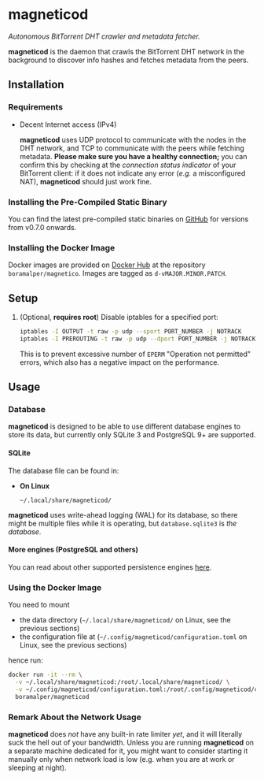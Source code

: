 # magneticod
*Autonomous BitTorrent DHT crawler and metadata fetcher.*

**magneticod** is the daemon that crawls the BitTorrent DHT network in the background to discover info hashes and
fetches metadata from the peers.

## Installation

### Requirements
- Decent Internet access (IPv4)

  **magneticod** uses UDP protocol to communicate with the nodes in the DHT network, and TCP to communicate with the
  peers while fetching metadata. **Please make sure you have a healthy connection;** you can confirm this by checking at
  the *connection status indicator* of your BitTorrent client: if it does not indicate any error (*e.g.* a misconfigured NAT),
  **magneticod** should just work fine.

### Installing the Pre-Compiled Static Binary
You can find the latest pre-compiled static binaries on [GitHub](https://github.com/boramalper/magnetico/releases)
for versions from v0.7.0 onwards. 

### Installing the Docker Image
Docker images are provided on [Docker Hub](https://hub.docker.com/r/boramalper/magnetico/tags/) at
the repository `boramalper/magnetico`. Images are tagged as `d-vMAJOR.MINOR.PATCH`.

## Setup
1. (Optional, **requires root**) Disable iptables for a specified port:
   
   ```bash
   iptables -I OUTPUT -t raw -p udp --sport PORT_NUMBER -j NOTRACK
   iptables -I PREROUTING -t raw -p udp --dport PORT_NUMBER -j NOTRACK
   ```
   
   This is to prevent excessive number of ``EPERM`` "Operation not permitted" errors, which also has a negative impact
   on the performance.

## Usage
### Database
**magneticod** is designed to be able to use different database engines to store its data, but
currently only SQLite 3 and PostgreSQL 9+ are supported.

#### SQLite

The database file can be found in:

- **On Linux**

      ~/.local/share/magneticod/

**magneticod** uses write-ahead logging (WAL) for its database, so there might be multiple
files while it is operating, but ``database.sqlite3`` is *the database*.

#### More engines (PostgreSQL and others)

You can read about other supported persistence engines [here](/pkg/README.md).

### Using the Docker Image
You need to mount

- the data directory (`~/.local/share/magneticod/` on Linux, see the previous sections)
- the configuration file at (`~/.config/magneticod/configuration.toml` on Linux, see the previous sections)

hence run:

  ```bash
  docker run -it --rm \
    -v ~/.local/share/magneticod:/root/.local/share/magneticod/ \
    -v ~/.config/magneticod/configuration.toml:/root/.config/magneticod/configuration.toml \
    boramalper/magneticod
  ```
  
### Remark About the Network Usage
**magneticod** does *not* have any built-in rate limiter *yet*, and it will literally suck the hell out of your
bandwidth. Unless you are running **magneticod** on a separate machine dedicated for it, you might want to consider
starting it manually only when network load is low (e.g. when you are at work or sleeping at night).
